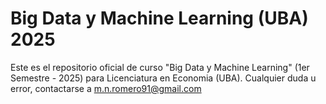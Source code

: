 # Big Data y Machine Learning (UBA) 2025
Este es el repositorio oficial de curso "Big Data y Machine Learning" (1er Semestre - 2025) para Licenciatura en Economia (UBA). Cualquier duda u error, contactarse a m.n.romero91@gmail.com
